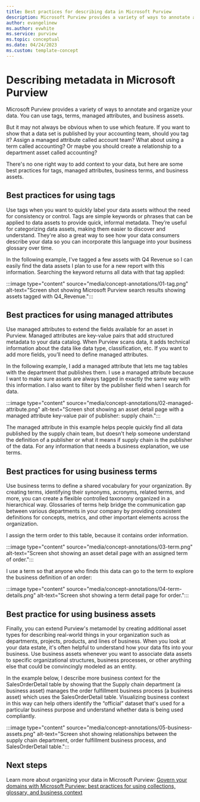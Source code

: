 ```yaml
---
title: Best practices for describing data in Microsoft Purview
description: Microsoft Purview provides a variety of ways to annotate and organize your data. This article covers best practices for using tags, terms, managed attributes, and business assets. 
author: evangelinew
ms.author: evwhite
ms.service: purview
ms.topic: conceptual
ms.date: 04/24/2023
ms.custom: template-concept
---
```


# Describing metadata in Microsoft Purview

Microsoft Purview provides a variety of ways to annotate and organize your data. You can use tags, terms, managed attributes, and business assets. 

But it may not always be obvious when to use which feature. If you want to show that a data set is published by your accounting team, should you tag it? Assign a managed attribute called account team? What about using a term called accounting? Or maybe you should create a relationship to a department asset called accounting?

There's no one right way to add context to your data, but here are some best practices for tags, managed attributes, business terms, and business assets.

## Best practices for using tags 

Use tags when you want to quickly label your data assets without the need for consistency or control. Tags are simple keywords or phrases that can be applied to data assets to provide quick, informal metadata. They’re useful for categorizing data assets, making them easier to discover and understand. They're also a great way to see how your data consumers describe your data so you can incorporate this language into your business glossary over time. 

In the following example, I've tagged a few assets with Q4 Revenue so I can easily find the data assets I plan to use for a new report with this information. Searching the keyword returns all data with that tag applied:

:::image type="content" source="media/concept-annotations/01-tag.png" alt-text="Screen shot showing Microsoft Purview search results showing assets tagged with Q4_Revenue.":::

## Best practices for using managed attributes
Use managed attributes to extend the fields available for an asset in Purview. Managed attributes are key-value pairs that add structured metadata to your data catalog. When Purview scans data, it adds technical information about the data like data type, classification, etc. If you want to add more fields, you’ll need to define managed attributes. 

In the following example, I add a managed attribute that lets me tag tables with the department that publishes them. I use a managed attribute because I want to make sure assets are always tagged in exactly the same way with this information. I also want to filter by the publisher field when I search for data.

:::image type="content" source="media/concept-annotations/02-managed-attribute.png" alt-text="Screen shot showing an asset detail page with a managed attribute key-value pair of publisher: supply chain.":::

The managed attribute in this example helps people quickly find all data published by the supply chain team, but doesn't help someone understand the definition of a publisher or what it means if supply chain is the publisher of the data. For any information that needs a business explanation, we use terms.

## Best practices for using business terms

Use business terms to define a shared vocabulary for your organization. By creating terms, identifying their synonyms, acronyms, related terms, and more, you can create a flexible controlled taxonomy organized in a hierarchical way. Glossaries of terms help bridge the communication gap between various departments in your company by providing consistent definitions for concepts, metrics, and other important elements across the organization. 

I assign the term order to this table, because it contains order information.

:::image type="content" source="media/concept-annotations/03-term.png" alt-text="Screen shot showing an asset detail page with an assigned term of order.":::

I use a term so that anyone who finds this data can go to the term to explore the business definition of an order:

:::image type="content" source="media/concept-annotations/04-term-details.png" alt-text="Screen shot showing a term detail page for order.":::

## Best practice for using business assets

Finally, you can extend Purview's metamodel by creating additional asset types for describing real-world things in your organization such as departments, projects, products, and lines of business. When you look at your data estate, it's often helpful to understand how your data fits into your business. Use business assets whenever you want to associate data assets to specific organizational structures, business processes, or other anything else that could be convincingly modeled as an entity.

In the example below, I describe more business context for the SalesOrderDetail table by showing that the Supply chain department (a business asset) manages the order fulfillment business process (a business asset) which uses the SalesOrderDetail table. Visualizing business context in this way can help others identify the “official” dataset that's used for a particular business purpose and understand whether data is being used compliantly. 

:::image type="content" source="media/concept-annotations/05-business-assets.png" alt-text="Screen shot showing relationships between the supply chain department, order fulfillment business process, and SalesOrderDetail table.":::

## Next steps

Learn more about organizing your data in Microsoft Purview: [Govern your domains with Microsoft Purview: best practices for using collections, glossary, and business context](/azure/purview/concept-best-practices-governing-domains)


